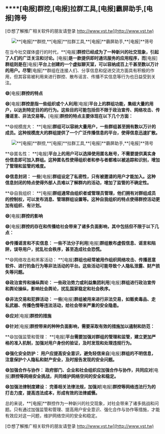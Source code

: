 ## ****[电报]**群控,**[电报]**拉群工具,**[电报]**霸屏助手,**[电报]**筛号**

[😍想了解推广相关软件的朋友请登录 http://www.vst.tw](http://www.vst.tw)

 <center><img src="https://vst.tw/MP4/tuiguang/png/8.png" alt="**[电报]**群控,**[电报]**拉群工具,**[电报]**霸屏助手,**[电报]**筛号"></center>

在当今社交媒体盛行的时代，**[电报]**群控已经成为了一种新兴的社交现象，引起了人们的广泛关注和讨论。**[电报]**是一款提供即时通讯服务的应用程序，而**[电报]**群组则是在**[电报]**平台上创建的一个虚拟聊天室，可以容纳成百上千甚至数以万计的用户。尽管**[电报]**群组在连接人们、分享信息和促进交流方面具有积极的作用，但其容易被利用来进行群控、散布谣言、传播不实信息等行为也日益受到关注。

**😄**[电报]**群控的特点**

**😄**[电报]**群控是指一些组织或个人利用**[电报]**平台上的群组功能，集结大量的用户，以达到特定目的的行为。这些目的可能包括但不限于政治宣传、网络攻击、传播谣言、非法交易等。**[电报]**群控的特点主要体现在以下几个方面：**

**😄规模庞大： **[电报]**群组可以容纳大量用户，一些群组甚至拥有数以万计的成员。这种规模庞大的群组提供了一个广泛传播信息的平台，使得信息迅速扩散。**

 <center><img src="https://vst.tw/MP4/tuiguang/png/8.png" alt="**[电报]**群控,**[电报]**拉群工具,**[电报]**霸屏助手,**[电报]**筛号"></center>

**😄匿名性： **[电报]**平台上的用户可以选择使用匿名账号，不需要提供真实身份信息即可加入群组。这种匿名性使得组织者和参与者都难以被追踪和识别，增加了管理和监管的难度。**

**😄信息封闭： 一些**[电报]**群组设定了私密性，只有被邀请的用户才能加入。这种信息封闭的特点使得外部人员难以了解群内的活动，增加了监管的不确定性。**

**😄自我组织： **[电报]**群组通常由组织者或管理员管理，他们拥有对群组成员的控制权，可以发布消息、管理群组设置等。这种自我组织的特点使得群控活动更加有组织、有计划。**

**😄**[电报]**群控的影响**

**😄**[电报]**群控的存在和传播给社会带来了诸多负面影响，其中包括但不限于以下几点：**

**😄传播谣言和不实信息： 一些不法分子利用**[电报]**群组散布虚假信息、谣言和陷阱，误导用户，扰乱社会秩序，甚至造成社会恐慌。**

**😄网络攻击和黑客活动： **[电报]**群组也经常被用作组织网络攻击、传播恶意软件、进行钓鱼行为等非法活动的平台。这些活动可能导致个人隐私泄露、财产损失等问题。**

**😄政治宣传和操纵舆论： 一些政治势力或利益集团利用**[电报]**群组进行政治宣传和舆论操纵，影响社会舆论，扰乱国家稳定和社会秩序。**

**😄非法交易和犯罪活动： 一些**[电报]**群组被用来进行非法交易，如贩卖毒品、走私武器、传播色情等违法活动，给社会带来严重的安全隐患。**

**😄应对**[电报]**群控的措施**

**😄针对**[电报]**群控带来的种种负面影响，需要采取有效的措施加以遏制和防范：**

**😄加强监管和管理： **[电报]**平台需要加强对群组的管理和监管，建立更加严格的准入机制，加强对用户身份的验证，及时发现和处理违规行为。**

**😄强化安全防护： 用户应提高安全意识，避免轻信来自**[电报]**群组的不明信息，注意保护个人隐私和财产安全，及时报告发现的安全问题。**

**😄加强合作与协作： 政府部门、企业和社会组织应加强合作与协作，共同应对**[电报]**群控等网络安全挑战，共同维护网络空间的安全和稳定。**

**😄加强法律制度建设： 完善相关法律法规，加强对**[电报]**群控等网络违法行为的打击力度，提高违法成本，形成有效的法律威慑。**

总的来说，**[电报]**群控作为一种新兴的社交现象，对社会带来了诸多挑战和问题。只有通过加强监管和管理、提高用户安全意识、强化合作与协作等措施，才能有效应对这一问题，维护网络空间的安全和稳定。

[😍想了解推广相关软件的朋友请登录 http://www.vst.tw](http://www.vst.tw)



